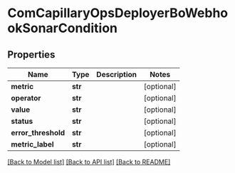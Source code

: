 # ComCapillaryOpsDeployerBoWebhookSonarCondition

## Properties
Name | Type | Description | Notes
------------ | ------------- | ------------- | -------------
**metric** | **str** |  | [optional] 
**operator** | **str** |  | [optional] 
**value** | **str** |  | [optional] 
**status** | **str** |  | [optional] 
**error_threshold** | **str** |  | [optional] 
**metric_label** | **str** |  | [optional] 

[[Back to Model list]](../README.md#documentation-for-models) [[Back to API list]](../README.md#documentation-for-api-endpoints) [[Back to README]](../README.md)


